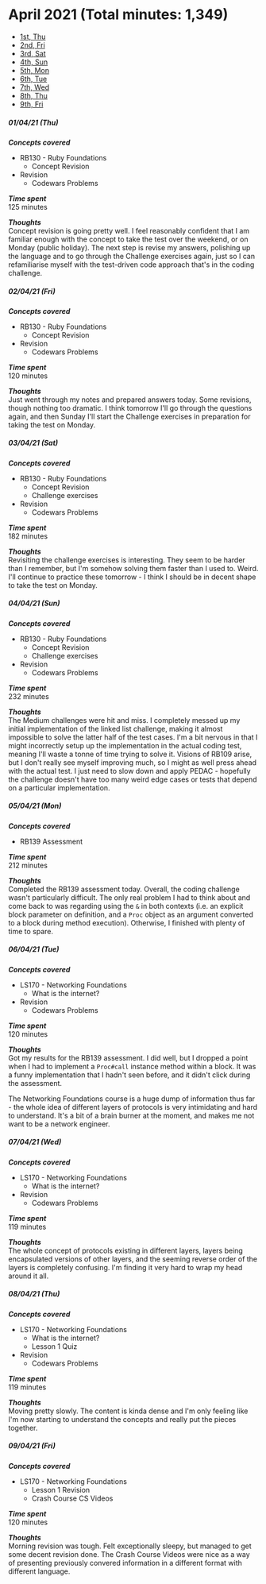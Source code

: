 # April 2021 (Total minutes: 1,349)
- [1st, Thu](#010421-thu)
- [2nd, Fri](#020421-fri)
- [3rd, Sat](#030421-sat)
- [4th, Sun](#040421-sun)
- [5th, Mon](#050421-mon)
- [6th, Tue](#060421-tue)
- [7th, Wed](#070421-wed)
- [8th, Thu](#080421-thu)
- [9th, Fri](#090421-fri)

##### 01/04/21 (Thu)
__*Concepts covered*__<br/>
- RB130 - Ruby Foundations
  - Concept Revision
- Revision
  - Codewars Problems

__*Time spent*__<br/>
125 minutes

__*Thoughts*__<br/>
Concept revision is going pretty well. I feel reasonably confident that I am familiar enough with the concept to take the test over the weekend, or on Monday (public holiday). The next step is revise my answers, polishing up the language and to go through the Challenge exercises again, just so I can refamiliarise myself with the test-driven code approach that's in the coding challenge.

##### 02/04/21 (Fri)
__*Concepts covered*__<br/>
- RB130 - Ruby Foundations
  - Concept Revision
- Revision
  - Codewars Problems

__*Time spent*__<br/>
120 minutes

__*Thoughts*__<br/>
Just went through my notes and prepared answers today. Some revisions, though nothing too dramatic. I think tomorrow I'll go through the questions again, and then Sunday I'll start the Challenge exercises in preparation for taking the test on Monday.

##### 03/04/21 (Sat)
__*Concepts covered*__<br/>
- RB130 - Ruby Foundations
  - Concept Revision
  - Challenge exercises
- Revision
  - Codewars Problems

__*Time spent*__<br/>
182 minutes

__*Thoughts*__<br/>
Revisiting the challenge exercises is interesting. They seem to be harder than I remember, but I'm somehow solving them faster than I used to. Weird. I'll continue to practice these tomorrow - I think I should be in decent shape to take the test on Monday.

##### 04/04/21 (Sun)
__*Concepts covered*__<br/>
- RB130 - Ruby Foundations
  - Concept Revision
  - Challenge exercises
- Revision
  - Codewars Problems

__*Time spent*__<br/>
232 minutes

__*Thoughts*__<br/>
The Medium challenges were hit and miss. I completely messed up my initial implementation of the linked list challenge, making it almost impossible to solve the latter half of the test cases. I'm a bit nervous in that I might incorrectly setup up the implementation in the actual coding test, meaning I'll waste a tonne of time trying to solve it. Visions of RB109 arise, but I don't really see myself improving much, so I might as well press ahead with the actual test. I just need to slow down and apply PEDAC - hopefully the challenge doesn't have too many weird edge cases or tests that depend on a particular implementation.

##### 05/04/21 (Mon)
__*Concepts covered*__<br/>
- RB139 Assessment

__*Time spent*__<br/>
212 minutes

__*Thoughts*__<br/>
Completed the RB139 assessment today. Overall, the coding challenge wasn't particularly difficult. The only real problem I had to think about and come back to was regarding using the `&` in both contexts (i.e. an explicit block parameter on definition, and a `Proc` object as an argument converted to a block during method execution). Otherwise, I finished with plenty of time to spare.

##### 06/04/21 (Tue)
__*Concepts covered*__<br/>
- LS170 - Networking Foundations
  - What is the internet?
- Revision
  - Codewars Problems

__*Time spent*__<br/>
120 minutes

__*Thoughts*__<br/>
Got my results for the RB139 assessment. I did well, but I dropped a point when I had to implement a `Proc#call` instance method within a block. It was a funny implementation that I hadn't seen before, and it didn't click during the assessment. 

The Networking Foundations course is a huge dump of information thus far - the whole idea of different layers of protocols is very intimidating and hard to understand. It's a bit of a brain burner at the moment, and makes me not want to be a network engineer.

##### 07/04/21 (Wed)
__*Concepts covered*__<br/>
- LS170 - Networking Foundations
  - What is the internet?
- Revision
  - Codewars Problems

__*Time spent*__<br/>
119 minutes

__*Thoughts*__<br/>
The whole concept of protocols existing in different layers, layers being encapsulated versions of other layers, and the seeming reverse order of the layers is completely confusing. I'm finding it very hard to wrap my head around it all.

##### 08/04/21 (Thu)
__*Concepts covered*__<br/>
- LS170 - Networking Foundations
  - What is the internet?
  - Lesson 1 Quiz
- Revision
  - Codewars Problems

__*Time spent*__<br/>
119 minutes

__*Thoughts*__<br/>
Moving pretty slowly. The content is kinda dense and I'm only feeling like I'm now starting to understand the concepts and really put the pieces together.

##### 09/04/21 (Fri)
__*Concepts covered*__<br/>
- LS170 - Networking Foundations
  - Lesson 1 Revision
  - Crash Course CS Videos

__*Time spent*__<br/>
120 minutes

__*Thoughts*__<br/>
Morning revision was tough. Felt exceptionally sleepy, but managed to get some decent revision done. The Crash Course Videos were nice as a way of presenting previously convered information in a different format with different language. 
